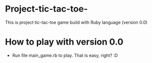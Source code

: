 # Project-tic-tac-toe-
This is project tic-tac-toe game build with Ruby language (version 0.0)

# How to play with version 0.0
- Run file main_game.rb to play. That is easy, right? :D
